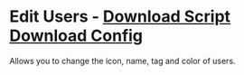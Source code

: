 # Edit Users - [Download Script](https://betterdiscord.net/ghdl?url=https://raw.githubusercontent.com/mwittrien/BetterDiscordAddons/master/PluginsV2/EditUsers/index.js) [Download Config](https://betterdiscord.net/ghdl?url=https://raw.githubusercontent.com/mwittrien/BetterDiscordAddons/master/PluginsV2/EditUsers/config.json)

Allows you to change the icon, name, tag and color of users.

